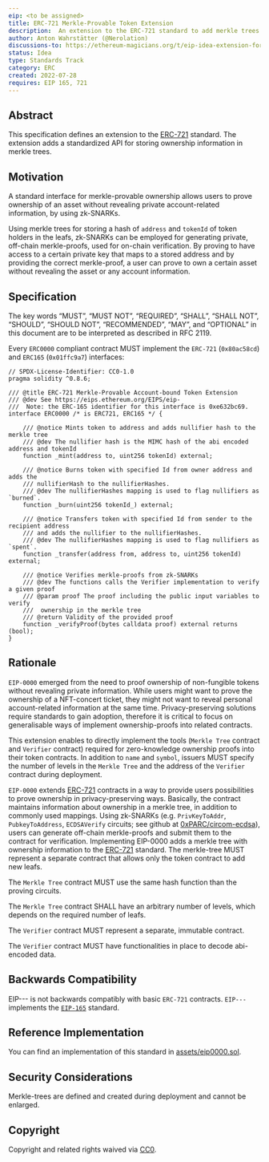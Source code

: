 ```yaml
---
eip: <to be assigned>
title: ERC-721 Merkle-Provable Token Extension
description:  An extension to the ERC-721 standard to add merkle trees for storing account balances
author: Anton Wahrstätter (@Nerolation)
discussions-to: https://ethereum-magicians.org/t/eip-idea-extension-for-erc721-zk-snark-compatible-poaps/10064
status: Idea
type: Standards Track
category: ERC
created: 2022-07-28
requires: EIP 165, 721
---
```


## Abstract
This specification defines an extension to the [ERC-721](https://eips.ethereum.org/EIPS/eip-721) standard. The extension adds a standardized API for storing ownership information in merkle trees.

## Motivation
A standard interface for merkle-provable ownership allows users to prove ownership of an asset without revealing private account-related information, by using zk-SNARKs.

Using merkle trees for storing a hash of ```address``` and ```tokenId``` of token holders in the leafs, zk-SNARKs can be employed for generating private, off-chain merkle-proofs, used for on-chain verification. By proving to have access to a certain private key that maps to a stored address and by providing the correct merkle-proof, a user can prove to own a certain asset without revealing the asset or any account information. 

## Specification
The key words “MUST”, “MUST NOT”, “REQUIRED”, “SHALL”, “SHALL NOT”, “SHOULD”, “SHOULD NOT”, “RECOMMENDED”, “MAY”, and “OPTIONAL” in this document are to be interpreted as described in RFC 2119.

Every `ERC0000` compliant contract MUST implement the `ERC-721` (`0x80ac58cd`) and `ERC165` (`0x01ffc9a7`) interfaces:

```solidity
// SPDX-License-Identifier: CC0-1.0
pragma solidity ^0.8.6;

/// @title ERC-721 Merkle-Provable Account-bound Token Extension
/// @dev See https://eips.ethereum.org/EIPS/eip-
///  Note: the ERC-165 identifier for this interface is 0xe632bc69.
interface ERC0000 /* is ERC721, ERC165 */ {

    /// @notice Mints token to address and adds nullifier hash to the merkle tree
    /// @dev The nullifier hash is the MIMC hash of the abi encoded address and tokenId
    function _mint(address to, uint256 tokenId) external;

    /// @notice Burns token with specified Id from owner address and adds the
    /// nullifierHash to the nullifierHashes. 
    /// @dev The nullifierHashes mapping is used to flag nullifiers as `burned`.
    function _burn(uint256 tokenId_) external;

    /// @notice Transfers token with specified Id from sender to the recipient address 
    /// and adds the nullifier to the nullifierHashes.
    /// @dev The nullifierHashes mapping is used to flag nullifiers as `spent`.
    function _transfer(address from, address to, uint256 tokenId) external;

    /// @notice Verifies merkle-proofs from zk-SNARKs
    /// @dev The functions calls the Verifier implementation to verify a given proof
    /// @param proof The proof including the public input variables to verify 
    ///  ownership in the merkle tree
    /// @return Validity of the provided proof
    function _verifyProof(bytes calldata proof) external returns (bool);
}
```



## Rationale
`EIP-0000` emerged from the need to proof ownership of non-fungible tokens without revealing private information. While users might want to prove the ownership of a NFT-concert ticket, they might not want to reveal personal account-related information at the same time. Privacy-preserving solutions require standards to gain adoption, therefore it is critical to focus on generalisable ways of implement ownership-proofs into related contracts.

This extension enables to directly implement the tools (```Merkle Tree``` contract and ```Verifier``` contract) required for zero-knowledge ownership proofs into their token contracts. In addition to ```name``` and ```symbol```, issuers MUST specify the number of levels in the ```Merkle Tree``` and the address of the ```Verifier``` contract during deployment. 

`EIP-0000` extends [ERC-721](https://eips.ethereum.org/EIPS/eip-721) contracts in a way to provide users possibilities to prove ownership in privacy-preserving ways. Basically, the contract maintains information about ownership in a merkle tree, in addition to commonly used mappings. Using zk-SNARKs (e.g. `PrivKeyToAddr`, `PubkeyToAddress`, `ECDSAVerify` circuits; see github at [0xPARC/circom-ecdsa](https://github.com/0xPARC/circom-ecdsa)), users can generate off-chain merkle-proofs and submit them to the contract for verification.
Implementing EIP-0000 adds a merkle tree with ownership information to the [ERC-721](https://eips.ethereum.org/EIPS/eip-721) standard. The merkle-tree MUST represent a separate contract that allows only the token contract to add new leafs. 

The ```Merkle Tree``` contract MUST use the same hash function than the proving circuits. 

The ```Merkle Tree``` contract SHALL have an arbitrary number of levels, which depends on the required number of leafs. 

The ```Verifier``` contract MUST represent a separate, immutable contract.

The ```Verifier``` contract MUST have functionalities in place to decode abi-encoded data.
 
## Backwards Compatibility
EIP--- is not backwards compatibly with basic `ERC-721` contracts. `EIP---` implements the [`EIP-165`](./eip-165.md) standard.

## Reference Implementation
You can find an implementation of this standard in  [assets/eip0000.sol](./assets).

## Security Considerations
Merkle-trees are defined and created during deployment and cannot be enlarged. 

## Copyright
Copyright and related rights waived via [CC0](../LICENSE.md).
